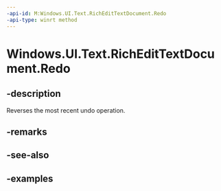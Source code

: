 ```yaml
---
-api-id: M:Windows.UI.Text.RichEditTextDocument.Redo
-api-type: winrt method
---
```


<!-- Method syntax.
public void RichEditTextDocument.Redo()
-->

# Windows.UI.Text.RichEditTextDocument.Redo


## -description

Reverses the most recent undo operation.

## -remarks

## -see-also

## -examples

